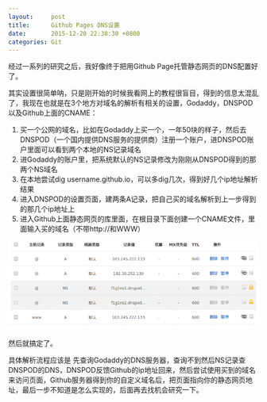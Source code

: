 ```yaml
---
layout:		post
title:		Github Pages DNS设置
date:		2015-12-20 22:38:30 +0800
categories:	Git
---
```


经过一系列的研究之后，我好像终于把用Github Page托管静态网页的DNS配置好了。

其实设置很简单呐，只是刚开始的时候我看网上的教程很盲目，得到的信息太混乱了，我现在也就是在3个地方对域名的解析有相关的设置，Godaddy，DNSPOD以及Github上面的CNAME：

1. 买一个公网的域名，比如在Godaddy上买一个，一年50块的样子，然后去DNSPOD（一个国内提供DNS服务的提供商）注册一个账户，进DNSPOD账户里面可以看到两个本地的NS记录域名
2. 进Godaddy的账户里，把系统默认的NS记录修改为刚刚从DNSPOD得到的那两个NS域名
3. 在本地尝试dig username.github.io，可以多dig几次，得到好几个ip地址解析结果
4. 进入DNSPOD的设置页面，建两条A记录，把自己买的域名解析到上一步得到的那几个ip地址上
5. 进入Github上面静态网页的库里面，在根目录下面创建一个CNAME文件，里面输入买的域名（不带http://和WWW）

![DNSPOD](/img/DNSPOD-Set.png)

然后就搞定了。

具体解析流程应该是 先查询Godaddy的DNS服务器，查询不到然后NS记录查DNSPOD的DNS，DNSPOD反馈Github的ip地址回来，然后尝试使用买到的域名来访问页面，Github服务器得到你的自定义域名后，把页面指向你的静态网页地址，最后一步不知道是怎么实现的，后面再去找机会研究一下。

